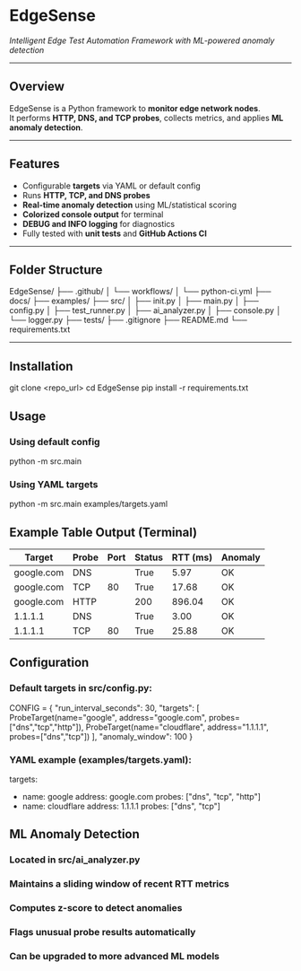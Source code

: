 # EdgeSense
*Intelligent Edge Test Automation Framework with ML-powered anomaly detection*

---

## Overview

EdgeSense is a Python framework to **monitor edge network nodes**.  
It performs **HTTP, DNS, and TCP probes**, collects metrics, and applies **ML anomaly detection**.

---

## Features

- Configurable **targets** via YAML or default config
- Runs **HTTP, TCP, and DNS probes**
- **Real-time anomaly detection** using ML/statistical scoring
- **Colorized console output** for terminal
- **DEBUG and INFO logging** for diagnostics
- Fully tested with **unit tests** and **GitHub Actions CI**

---

## Folder Structure

EdgeSense/
├── .github/
│ └── workflows/
│ └── python-ci.yml
├── docs/
├── examples/
├── src/
│ ├── init.py
│ ├── main.py
│ ├── config.py
│ ├── test_runner.py
│ ├── ai_analyzer.py
│ ├── console.py
│ └── logger.py
├── tests/
├── .gitignore
├── README.md
└── requirements.txt


---

## Installation


 git clone <repo_url>
 cd EdgeSense
 pip install -r requirements.txt



## Usage
### Using default config

python -m src.main

### Using YAML targets
python -m src.main examples/targets.yaml


## Example Table Output (Terminal)

| Target     | Probe | Port | Status | RTT (ms) | Anomaly |
| ---------- | ----- | ---- | ------ | -------- | ------- |
| google.com | DNS   |      | True   | 5.97     | OK      |
| google.com | TCP   | 80   | True   | 17.68    | OK      |
| google.com | HTTP  |      | 200    | 896.04   | OK      |
| 1.1.1.1    | DNS   |      | True   | 3.00     | OK      |
| 1.1.1.1    | TCP   | 80   | True   | 25.88    | OK      |


## Configuration

### Default targets in src/config.py:

CONFIG = {
    "run_interval_seconds": 30,
    "targets": [
        ProbeTarget(name="google", address="google.com", probes=["dns","tcp","http"]),
        ProbeTarget(name="cloudflare", address="1.1.1.1", probes=["dns","tcp"])
    ],
    "anomaly_window": 100
}


### YAML example (examples/targets.yaml):

targets:
  - name: google
    address: google.com
    probes: ["dns", "tcp", "http"]
  - name: cloudflare
    address: 1.1.1.1
    probes: ["dns", "tcp"]

## ML Anomaly Detection

### Located in src/ai_analyzer.py

### Maintains a sliding window of recent RTT metrics

### Computes z-score to detect anomalies

### Flags unusual probe results automatically

### Can be upgraded to more advanced ML models
